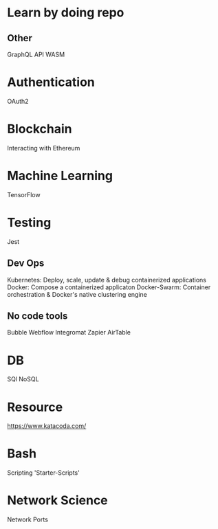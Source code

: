 # Learn by doing repo

## Other
GraphQL API
WASM


# Authentication
OAuth2

# Blockchain
Interacting with Ethereum

# Machine Learning
TensorFlow

# Testing
Jest

## Dev Ops
Kubernetes: Deploy, scale, update & debug containerized applications 
Docker: Compose a containerized applicaton
Docker-Swarm: Container orchestration & Docker's native clustering engine

## No code tools
Bubble
Webflow
Integromat
Zapier
AirTable

# DB
SQl
NoSQL

# Resource
https://www.katacoda.com/

# Bash
Scripting
'Starter-Scripts'

# Network Science
Network Ports

